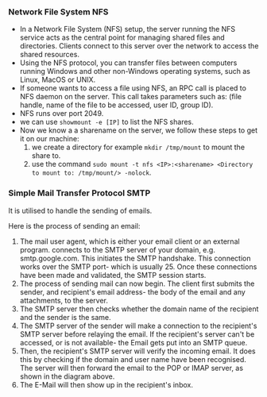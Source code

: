 ### Network File System NFS
- In a Network File System (NFS) setup, the server running the NFS service acts as the central point for managing shared files and directories. Clients connect to this server over the network to access the shared resources.
- Using the NFS protocol, you can transfer files between computers running Windows and other non-Windows operating systems, such as Linux, MacOS or UNIX.
- If someone wants to access a file using NFS, an RPC call is placed to NFS daemon on the server. This call takes parameters such as: (file handle, name of the file to be accessed, user ID, group ID).
- NFS runs over port 2049.
- we can use `showmount -e [IP]` to list the NFS shares.
- Now we know a a sharename on the server, we follow these steps to get it on our machine:
  1. we create a directory for example `mkdir /tmp/mount` to mount the share to.
  2. use the command `sudo mount -t nfs <IP>:<sharename> <Directory to mount to: /tmp/mount/> -nolock`.

### Simple Mail Transfer Protocol SMTP
It is utilised to handle the sending of emails.

Here is the process of sending an email:
  1. The mail user agent, which is either your email client or an external program. connects to the SMTP server of your domain, e.g. smtp.google.com. This initiates the SMTP handshake. This connection works over the SMTP port- which is usually 25. Once these connections have been made and validated, the SMTP session starts.
  2. The process of sending mail can now begin. The client first submits the sender, and recipient's email address- the body of the email and any attachments, to the server.
  3. The SMTP server then checks whether the domain name of the recipient and the sender is the same.
  4. The SMTP server of the sender will make a connection to the recipient's SMTP server before relaying the email. If the recipient's server can't be accessed, or is not available- the Email gets put into an SMTP queue.
  5. Then, the recipient's SMTP server will verify the incoming email. It does this by checking if the domain and user name have been recognised. The server will then forward the email to the POP or IMAP server, as shown in the diagram above.
  6. The E-Mail will then show up in the recipient's inbox.
